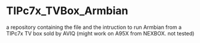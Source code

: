 # TIPc7x_TVBox_Armbian
a repository containing the file and the intruction to run Armbian from a TIPc7x TV box sold by AVIQ (might work on A95X from NEXBOX. not tested)

